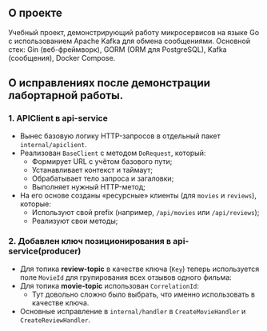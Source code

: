## О проекте

Учебный проект, демонстрирующий работу микросервисов на языке Go с использованием Apache Kafka для обмена сообщениями. 
Основной стек: Gin (веб-фреймворк), GORM (ORM для PostgreSQL), Kafka (сообщения), Docker Compose.



## О исправлениях после демонстрации лабортарной работы.
### 1. APIClient в api-service
- Вынес базовую логику HTTP-запросов в отдельный пакет `internal/apiclient`.
- Реализован `BaseClient` с методом `DoRequest`, который:
  - Формирует URL с учётом базового пути;
  - Устанавливает контекст и таймаут;
  - Обрабатывает тело запроса и загаловки;
  - Выполняет нужный HTTP-метод;
- На его основе созданы «ресурсные» клиенты (для `movies` и `reviews`), которые:
  - Используют свой prefix (например, `/api/movies` или `/api/reviews`);
  - Реализуют свои методы;
### 2. Добавлен ключ позиционирования в api-service(producer)
- Для топика **review-topic** в качестве ключа (`Key`) теперь используется поле `MovieId` для групирования всех отзывов одного фильма:
- Для топика **movie-topic** использован `CorrelationId`:
  - Тут довольно сложно было выбрать, что именно использовать в качестве ключа.
- Основные исправление в `internal/handler` в `CreateMovieHandler` и `CreateReviewHandler`.
